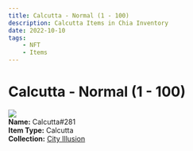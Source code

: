 ```yaml
---
title: Calcutta - Normal (1 - 100)
description: Calcutta Items in Chia Inventory
date: 2022-10-10
tags:
    - NFT
    - Items
---
```


# Calcutta - Normal (1 - 100)
<div class="item_thumbnail">
<img loading="lazy" src="https://mra6g6jvoyhh4xokxoyynjaf46mrvuk2bybals4qmrpdsjkufcmq.arweave.net/ZEHjeTV2Dn5dyruxhqQF55ka0VoOAgXLkGReOSVUKJk"><br/>
<div><strong>Name:</strong> Calcutta#281</div>
<div><strong>Item Type:</strong> Calcutta</div>
<div><strong>Collection:</strong> <a href="https://www.spacescan.io/xch/nft/collection/col1lend2dcn558km4wcwta4xnkfv3xpcmlp9kyt0m909emvfxechlyqdl5ndg">City Illusion</a></div>
</div>


